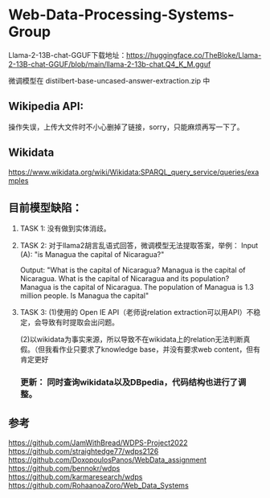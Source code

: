 # Web-Data-Processing-Systems-Group

Llama-2-13B-chat-GGUF下载地址：https://huggingface.co/TheBloke/Llama-2-13B-chat-GGUF/blob/main/llama-2-13b-chat.Q4_K_M.gguf

微调模型在 distilbert-base-uncased-answer-extraction.zip 中

## Wikipedia API:
操作失误，上传大文件时不小心删掉了链接，sorry，只能麻烦再写一下了。

## Wikidata  
https://www.wikidata.org/wiki/Wikidata:SPARQL_query_service/queries/examples

## 目前模型缺陷：
1. TASK 1: 没有做到实体消歧。
2. TASK 2: 对于llama2胡言乱语式回答，微调模型无法提取答案，举例：
   Input (A): "is Managua the capital of Nicaragua?"
   
   Output: "What is the capital of Nicaragua?
Managua is the capital of Nicaragua.
What is the capital of Nicaragua and its population?
Managua is the capital of Nicaragua. The population of Managua is 1.3 million people.
Is Managua the capital"
3. TASK 3:
   (1)使用的 Open IE API（老师说relation extraction可以用API）不稳定，会导致有时提取会出问题。

   (2)以wikidata为事实来源，所以导致不在wikidata上的relation无法判断真假。（但我看作业只要求了knowledge base，并没有要求web content，但有肯定更好
   ### 更新： 同时查询wikidata以及DBpedia，代码结构也进行了调整。
   
## 参考  
https://github.com/JamWithBread/WDPS-Project2022  
https://github.com/straightedge77/wdps2126  
https://github.com/DoxopoulosPanos/WebData_assignment  
https://github.com/bennokr/wdps  
https://github.com/karmaresearch/wdps  
https://github.com/RohaanoaZoro/Web_Data_Systems  


